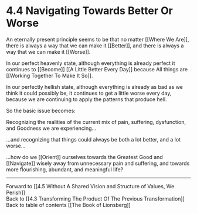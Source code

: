 # 4.4 Navigating Towards Better Or Worse

An eternally present principle seems to be that no matter [[Where We Are]], there is always a way that we can make it [[Better]], and there is always a way that we can make it [[Worse]]. 

In our perfect heavenly state, although everything is already perfect it continues to [[Become]] [[A Little Better Every Day]] because All things are [[Working Together To Make It So]]. 

In our perfectly hellish state, although everything is already as bad as we think it could possibly be, it continues to get a little worse every day, because we are continuing to apply the patterns that produce hell. 

So the basic issue becomes: 

Recognizing the realities of the current mix of pain, suffering, dysfunction, and Goodness we are experiencing...

...and recognizing that things could always be both a lot better, and a lot worse... 

...how do we [[Orient]] ourselves towards the Greatest Good and [[Navigate]] wisely away from unnecessary pain and suffering, and towards more flourishing, abundant, and meaningful life? 

___

Forward to [[4.5 Without A Shared Vision and Structure of Values, We Perish]]  
Back to [[4.3 Transforming The Product Of The Previous Transformation]]  
Back to table of contents [[The Book of Lionsberg]]  
